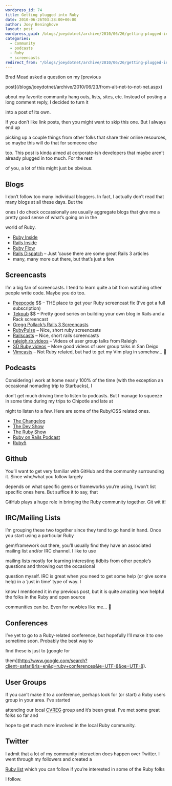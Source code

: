 ```yaml
---
wordpress_id: 74
title: Getting plugged into Ruby
date: 2010-06-26T03:28:00+00:00
author: Joey Beninghove
layout: post
wordpress_guid: /blogs/joeydotnet/archive/2010/06/26/getting-plugged-into-ruby.aspx
categories:
  - Community
  - podcasts
  - Ruby
  - screencasts
redirect_from: "/blogs/joeydotnet/archive/2010/06/26/getting-plugged-into-ruby.aspx/"
---
```

Brad Mead asked a question on my [previous
  
post](/blogs/joeydotnet/archive/2010/06/23/from-alt-net-to-not-net.aspx)
  
about my favorite community hang outs, lists, sites, etc. Instead of posting a long comment reply, I decided to turn it
  
into a post of its own.

If you don&#8217;t like link posts, then you might want to skip this one. But I always end up
  
picking up a couple things from other folks that share their online resources, so maybe this will do that for someone else
  
too. This post is kinda aimed at corporate-ish developers that maybe aren&#8217;t already plugged in too much. For the rest
  
of you, a lot of this might just be obvious.

## Blogs

I don&#8217;t follow too many individual bloggers. In fact, I actually don&#8217;t read that many blogs at all these days. But the
  
ones I do check occassionally are usually aggregate blogs that give me a pretty good sense of what&#8217;s going on in the
  
world of Ruby.

  * [Ruby Inside](http://www.rubyinside.com)
  * [Rails Inside](http://www.railsinside.com)
  * [Ruby Flow](http://rubyflow.com)
  * [Rails Dispatch](http://railsdispatch.com) &#8211; Just &#8217;cause there are some great Rails 3 articles
  * many, many more out there, but that&#8217;s just a few

## Screencasts

I&#8217;m a big fan of screencasts. I tend to learn quite a bit from watching other people write code. Maybe you do too.

  * [Peepcode](http://peepcode.com) $$ &#8211; THE place to get your Ruby screencast fix (I&#8217;ve got a full subscription)
  * [Tekpub](http://tekpub.com) $$ &#8211; Pretty good series on building your own blog in Rails and a Rack screencast
  * [Gregg Pollack&#8217;s Rails 3 Screencasts](http://rubyonrails.org/screencasts/rails3)
  * [RubyPulse](http://www.rubypulse.com) &#8211; Nice, short ruby screencasts
  * [Railscasts](http://railscasts.com) &#8211; Nice, short rails screencasts
  * [raleigh.rb videos](http://raleighrb.com) &#8211; Videos of user group talks from Raleigh
  * [SD Ruby videos](http://sdruby.org/podcast) &#8211; More good videos of user group talks in San Deigo
  * [Vimcasts](http://vimcasts.org) &#8211; Not Ruby related, but had to get my Vim plug in somehow&#8230; 🙂

## Podcasts

Considering I work at home nearly 100% of the time (with the exception an occasional nomading trip to Starbucks), I
  
don&#8217;t get much driving time to listen to podcasts. But I manage to squeeze in some time during my trips to Chipotle and late at
  
night to listen to a few. Here are some of the Ruby/OSS related ones.

  * [The Changelog](http://thechangelog.com)
  * [The Dev Show](http://5by5.tv/devshow)
  * [The Ruby Show](http://5by5.tv/rubyshow)
  * [Ruby on Rails Podcast](http://podcast.rubyonrails.org)
  * [Ruby5](http://ruby5.envylabs.com)

## Github

You&#8217;ll want to get very familiar with GitHub and the community surrounding it. Since who/what you follow largely
  
depends on what specific gems or frameworks you&#8217;re using, I won&#8217;t list specific ones here. But suffice it to say, that
  
GitHub plays a huge role in bringing the Ruby community together. Git wit it!

## IRC/Mailing Lists

I&#8217;m grouping these two together since they tend to go hand in hand. Once you start using a particular Ruby
  
gem/framework out there, you&#8217;ll usually find they have an associated mailing list and/or IRC channel. I like to use
  
mailing lists mostly for learning interesting tidbits from other people&#8217;s questions and throwing out the occasional
  
question myself. IRC is great when you need to get some help (or give some help) in a &#8216;just in time&#8217; type of way. I
  
know I mentioned it in my previous post, but it is quite amazing how helpful the folks in the Ruby and open source
  
communities can be. Even for newbies like me&#8230; 🙂

## Conferences

I&#8217;ve yet to go to a Ruby-related conference, but hopefully I&#8217;ll make it to one sometime soon. Probably the best way to
  
find these is just to [google for
  
them](http://www.google.com/search?client=safari&rls=en&q=ruby+conferences&ie=UTF-8&oe=UTF-8).

## User Groups

If you can&#8217;t make it to a conference, perhaps look for (or start) a Ruby users group in your area. I&#8217;ve started
  
attending our local [CVREG](http://cvreg.org) group and it&#8217;s been great. I&#8217;ve met some great folks so far and
  
hope to get much more involved in the local Ruby community.

## Twitter

I admit that a lot of my community interaction does happen over Twitter. I went through my followers and created a
  
[Ruby list](http://twitter.com/joeybeninghove/ruby) which you can follow if you&#8217;re interested in some of the Ruby folks
  
I follow.